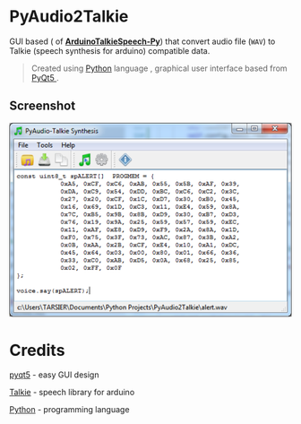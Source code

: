 # PyAudio2Talkie

GUI based ( of [**ArduinoTalkieSpeech-Py**](https://github.com/Tarsier-Marianz/ArduinoTalkieSpeech-Py)) that convert audio file (`WAV`) to Talkie (speech synthesis for arduino) compatible data.

> Created using [Python](https://www.python.org/) language , graphical user interface based from [ PyQt5 ](https://pypi.python.org/pypi/PyQt5).


## Screenshot
![Py2Talkie](/images/screenshot.png?raw=true "PyAudio-Talkie Synthesis GUI")


# Credits

[pyqt5](https://pypi.python.org/pypi/PyQt5) - easy GUI design

[Talkie](https://github.com/going-digital/Talkie) - speech library for arduino

[Python](https://www.python.org/) - programming language

